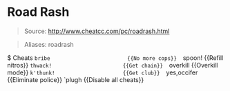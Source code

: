 # Road Rash

> Source: http://www.cheatcc.com/pc/roadrash.html

> Aliases: roadrash

$ Cheats
    `bribe                         {{No more cops}} 
    `spoon!                        {{Refill nitros}} 
    `thwack!                       {{Get chain}} 
    `overkill                      {{Overkill mode}} 
    `k'thunk!                      {{Get club}} 
    `yes,occifer                   {{Eliminate police}} 
    `plugh                         {{Disable all cheats}} 

